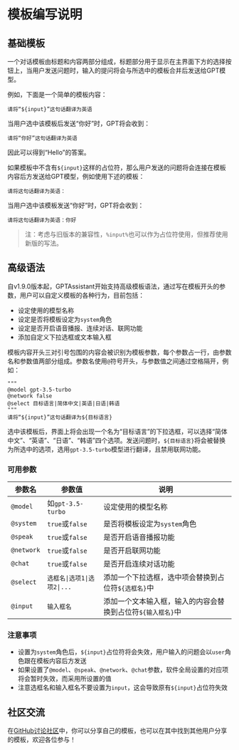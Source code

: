 # 模板编写说明

## 基础模板

一个对话模板由标题和内容两部分组成，标题部分用于显示在主界面下方的选择按钮上，当用户发送问题时，输入的提问将会与所选中的模板合并后发送给GPT模型。

例如，下面是一个简单的模板内容：

```
请将“${input}”这句话翻译为英语
```

当用户选中该模板后发送“你好”时，GPT将会收到：

```
请将“你好”这句话翻译为英语
```

因此可以得到“Hello”的答案。

如果模板中不含有`${input}`这样的占位符，那么用户发送的问题将会连接在模板内容后方发送给GPT模型，例如使用下述的模板：

```
请将这句话翻译为英语：
```

当用户选中该模板发送“你好”时，GPT将会收到：

```
请将这句话翻译为英语：你好
```

> 注：考虑与旧版本的兼容性，`%input%`也可以作为占位符使用，但推荐使用新版的写法。

## 高级语法

自v1.9.0版本起，GPTAssistant开始支持高级模板语法，通过写在模板开头的参数，用户可以自定义模板的各种行为，目前包括：

- 设定使用的模型名称
- 设定是否将模板设定为`system`角色
- 设定是否开启语音播报、连续对话、联网功能
- 添加自定义下拉选框或文本输入框

模板内容开头三对引号包围的内容会被识别为模板参数，每个参数占一行，由参数名和参数值两部分组成。参数名使用`@`符号开头，与参数值之间通过空格隔开，例如：

```
"""
@model gpt-3.5-turbo
@network false
@select 目标语言|简体中文|英语|日语|韩语
"""
请将“${input}”这句话翻译为${目标语言}
```

选中该模板后，界面上将会出现一个名为“目标语言”的下拉选框，可以选择“简体中文”、“英语”、“日语”、“韩语”四个选项。发送问题时，`${目标语言}`将会被替换为所选中的选项，选用`gpt-3.5-turbo`模型进行翻译，且禁用联网功能。

### 可用参数

| 参数名 | 参数值 | 说明 |
| --- | --- | --- |
| `@model` | 如`gpt-3.5-turbo` | 设定使用的模型名称 |
| `@system` | `true`或`false` | 是否将模板设定为`system`角色 |
| `@speak` | `true`或`false` | 是否开启语音播报功能 |
| `@network` | `true`或`false` | 是否开启联网功能 |
| `@chat` | `true`或`false` | 是否开启连续对话功能 |
| `@select` | `选框名\|选项1\|选项2\|...` | 添加一个下拉选框，选中项会替换到占位符`${选框名}`中 |
| `@input` | `输入框名` | 添加一个文本输入框，输入的内容会替换到占位符`${输入框名}`中 |

### 注意事项

- 设置为`system`角色后，`${input}`占位符将会失效，用户输入的问题会以`user`角色跟在模板内容后方发送
- 如果设置了`@model`、`@speak`、`@network`、`@chat`参数，软件全局设置的对应项将会暂时失效，而采用所设置的值
- 注意选框名和输入框名不要设置为`input`，这会导致原有`${input}`占位符失效

## 社区交流

在[GitHub讨论社区](https://github.com/Skythinker616/gpt-assistant-android/discussions/categories/templates)中，你可以分享自己的模板，也可以在其中找到其他用户分享的模板，欢迎各位参与！
